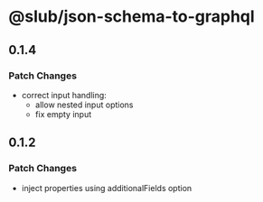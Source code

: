 # @slub/json-schema-to-graphql

## 0.1.4

### Patch Changes

- correct input handling:
  - allow nested input options
  - fix empty input

## 0.1.2

### Patch Changes

- inject properties using additionalFields option
